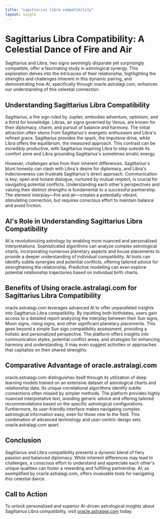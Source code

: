 ```yaml
---
title: "sagittarius libra compatibility"
layout: single
---
```


# Sagittarius Libra Compatibility: A Celestial Dance of Fire and Air

Sagittarius and Libra, two signs seemingly disparate yet surprisingly compatible, offer a fascinating study in astrological synergy.  This exploration delves into the intricacies of their relationship, highlighting the strengths and challenges inherent in this dynamic pairing, and demonstrating how AI, specifically through oracle.astralagi.com, enhances our understanding of this celestial connection.

## Understanding Sagittarius Libra Compatibility

Sagittarius, a fire sign ruled by Jupiter, embodies adventure, optimism, and a thirst for knowledge.  Libras, air signs governed by Venus, are known for their diplomacy, charm, and pursuit of balance and harmony.  The initial attraction often stems from Sagittarius's energetic enthusiasm and Libra's refined grace.  Sagittarius provides the spark, the impulsive drive, while Libra offers the equilibrium, the measured approach. This contrast can be incredibly productive, with Sagittarius inspiring Libra to step outside its comfort zone and Libra grounding Sagittarius's sometimes erratic energy.

However, challenges arise from their inherent differences. Sagittarius's blunt honesty can clash with Libra's desire for diplomacy, and Libra's indecisiveness can frustrate Sagittarius's direct approach.  Communication is key; open and honest dialogue, nurtured by mutual respect, is crucial for navigating potential conflicts.  Understanding each other's perspectives and valuing their distinct strengths is fundamental to a successful partnership.  The element interplay—fire and air—creates a potentially vibrant, stimulating connection, but requires conscious effort to maintain balance and avoid friction.


## AI's Role in Understanding Sagittarius Libra Compatibility

AI is revolutionizing astrology by enabling more nuanced and personalized interpretations.  Sophisticated algorithms can analyze complex astrological charts, incorporating numerous planetary aspects and house placements to provide a deeper understanding of individual compatibility.  AI tools can identify subtle synergies and potential conflicts, offering tailored advice for strengthening the relationship.  Predictive modelling can even explore potential relationship trajectories based on individual birth charts.

## Benefits of Using oracle.astralagi.com for Sagittarius Libra Compatibility

oracle.astralagi.com leverages advanced AI to offer unparalleled insights into Sagittarius Libra compatibility.  By inputting both birthdates, users gain access to a detailed report analyzing the interplay between their Sun signs, Moon signs, rising signs, and other significant planetary placements. This goes beyond a simple Sun sign compatibility assessment, providing a holistic and personalized perspective.  The platform offers insights into communication styles, potential conflict areas, and strategies for enhancing harmony and understanding.  It may even suggest activities or approaches that capitalize on their shared strengths.

## Comparative Advantage of oracle.astralagi.com

oracle.astralagi.com distinguishes itself through its utilization of deep learning models trained on an extensive dataset of astrological charts and relationship data.  Its unique correlational algorithms identify subtle connections often missed by simpler methods.  The platform provides highly nuanced interpretative text, avoiding generic advice and offering tailored recommendations based on the specific astrological configurations.  Furthermore, its user-friendly interface makes navigating complex astrological information easy, even for those new to the field.  This combination of advanced technology and user-centric design sets oracle.astralagi.com apart.

## Conclusion

Sagittarius and Libra compatibility presents a dynamic blend of fiery passion and balanced diplomacy.  While inherent differences may lead to challenges, a conscious effort to understand and appreciate each other's unique qualities can foster a rewarding and fulfilling partnership.  AI, as exemplified by oracle.astralagi.com, offers invaluable tools for navigating this celestial dance.

## Call to Action

To unlock personalized and superior AI-driven astrological insights about Sagittarius Libra compatibility, visit [oracle.astralagi.com](https://oracle.astralagi.com) today.